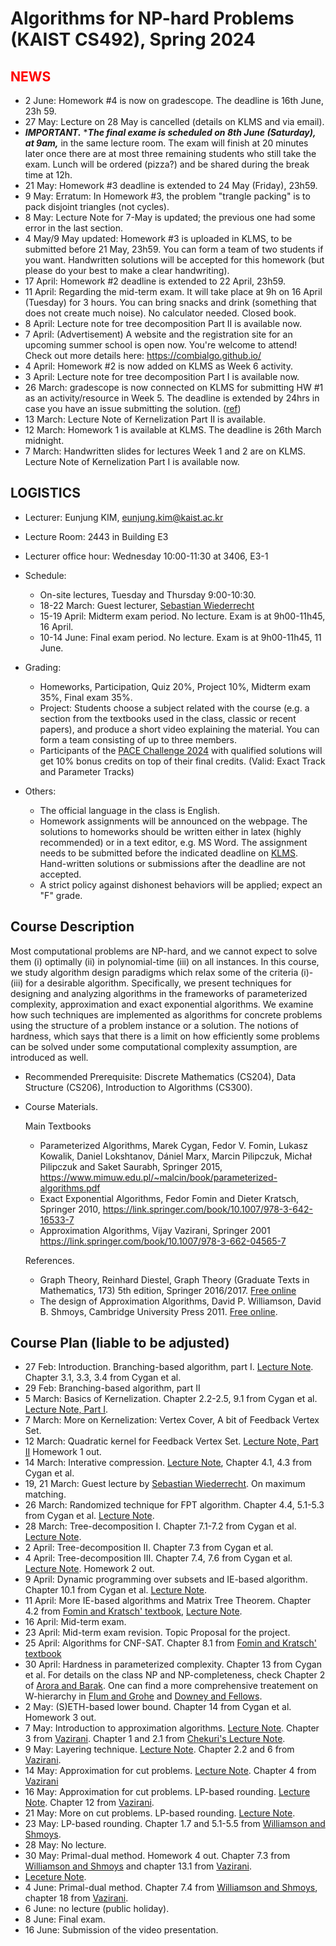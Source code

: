 Algorithms for NP-hard Problems (KAIST CS492), Spring 2024
====================


<span style="color:red">NEWS</span>
---------------------
- 2 June: Homework #4 is now on gradescope. The deadline is 16th June, 23h 59. 
- 27 May: Lecture on 28 May is cancelled (details on KLMS and via email). 
- *****IMPORTANT.***** ********The final exame is scheduled on 8th June (Saturday), at 9am,******* in the same lecture room. The exam will finish at 20 minutes later once there are at most three remaining students who still take the exam. Lunch will be ordered (pizza?) and be shared during the break time at 12h. 
- 21 May: Homework #3 deadline is extended to 24 May (Friday), 23h59.
- 9 May: Erratum: In Homework #3, the problem "trangle packing" is to pack disjoint triangles (not cycles).
- 8 May: Lecture Note for 7-May is updated; the previous one had some error in the last section.
- 4 May/9 May updated: Homework #3 is uploaded in KLMS, to be submitted before 21 May, 23h59. You can form a team of two students if you want. Handwritten solutions will be accepted for this homework (but please do your best to make a clear handwriting). 
- 17 April: Homework #2 deadline is extended to 22 April, 23h59.
- 11 April: Regarding the mid-term exam. It will take place at 9h on 16 April (Tuesday) for 3 hours. You can bring snacks and drink (something that does not create much noise). No calculator needed. Closed book.
- 8 April: Lecture note for tree decomposition Part II is available now.
- 7 April: (Advertisement) A website and the registration site for an upcoming summer school is open now. You're welcome to attend! Check out more details here: https://combialgo.github.io/
- 4 April: Homework #2 is now added on KLMS as Week 6 activity. 
- 3 April: Lecture note for tree decomposition Part I is available now.
- 26 March: gradescope is now connected on KLMS for submitting HW #1 as an activity/resource in Week 5. The deadline is extended by 24hrs in case you have an issue submitting the solution. ([ref](https://www.gradescope.com/get_started#create-homework))
- 13 March: Lecture Note of Kernelization Part II is available.
- 12 March: Homework 1 is available at KLMS. The deadline is 26th March midnight.
- 7 March: Handwritten slides for lectures Week 1 and 2 are on KLMS. Lecture Note of Kernelization Part I is available now.

LOGISTICS
---------------------
- Lecturer: Eunjung KIM, eunjung.kim@kaist.ac.kr
- Lecture Room: 2443 in Building E3
- Lecturer office hour: Wednesday 10:00-11:30 at 3406, E3-1
  

  
- Schedule: 
  - On-site lectures, Tuesday and Thursday 9:00-10:30.
  - 18-22 March: Guest lecturer, [Sebastian Wiederrecht](https://www.wiederrecht.com/)
  - 15-19 April: Midterm exam period. No lecture. Exam is at 9h00-11h45, 16 April.
  - 10-14 June: Final exam period. No lecture. Exam is at 9h00-11h45, 11 June.
     
- Grading: 
  - Homeworks, Participation, Quiz 20%, Project 10%, Midterm exam 35%, Final exam 35%.
  - Project: Students choose a subject related with the course (e.g. a section from the textbooks used in the class, classic or recent papers), and produce a short video explaining the material. You can form a team consisting of up to three members.
  - Participants of the [PACE Challenge 2024](https://pacechallenge.org/2024/) with qualified solutions will get 10% bonus credits on top of their final credits. (Valid: Exact Track and Parameter Tracks)
  
 
- Others:
  - The official language in the class is English. 
  - Homework assignments will be announced on the webpage. The solutions to homeworks should be written either in latex (highly recommended) or in a text editor, e.g. MS Word. The assignment needs to be submitted before the indicated deadline on [KLMS](https://klms.kaist.ac.kr/course/view.php?id=156156). 
Hand-written solutions or submissions after the deadline are not accepted.
  - A strict policy against dishonest behaviors will be applied; expect an "F" grade. 


Course Description
-------------------
Most computational problems are NP-hard, and we cannot expect to solve them (i) optimally (ii) in polynomial-time (iii) on all instances. In this course, we study algorithm design paradigms which relax some of the criteria (i)-(iii) for a desirable algorithm. Specifically, we present techniques for designing and analyzing algorithms in the frameworks of parameterized complexity, approximation and exact exponential algorithms. We examine how such techniques are implemented as algorithms for concrete problems using the structure of a problem instance or a solution. The notions of hardness, which says that there is a limit on how efficiently some problems can be solved under some computational complexity assumption, are introduced as well.

- Recommended Prerequisite: 
Discrete Mathematics (CS204), Data Structure (CS206), Introduction to Algorithms (CS300).

- Course Materials.

  Main Textbooks
  - Parameterized Algorithms, Marek Cygan, Fedor V. Fomin, Lukasz Kowalik, Daniel Lokshtanov, Dániel Marx, Marcin Pilipczuk, Michał Pilipczuk and Saket Saurabh, Springer 2015, https://www.mimuw.edu.pl/~malcin/book/parameterized-algorithms.pdf
  - Exact Exponential Algorithms, Fedor Fomin and Dieter Kratsch, Springer 2010, https://link.springer.com/book/10.1007/978-3-642-16533-7
  - Approximation Algorithms, Vijay Vazirani, Springer 2001 https://link.springer.com/book/10.1007/978-3-662-04565-7

  References.
  - Graph Theory, Reinhard Diestel, Graph Theory (Graduate Texts in Mathematics, 173) 5th edition, Springer 2016/2017. [Free online](https://diestel-graph-theory.com/)
  - The design of Approximation Algorithms, David P. Williamson, David B. Shmoys, Cambridge University Press 2011. [Free online](https://www.designofapproxalgs.com/).

 
Course Plan (liable to be adjusted)
------------
- 27 Feb: Introduction. Branching-based algorithm, part I. 
  [Lecture Note](https://github.com/ssimplexity/CS492_spring2024/blob/main/%5BWeek01%5Dbranching_algorithm.pdf). Chapter 3.1, 3.3, 3.4 from Cygan et al.
- 29 Feb: Branching-based algorithm, part II
- 5 March: Basics of Kernelization.
  Chapter 2.2-2.5, 9.1 from Cygan et al.
  [Lecture Note, Part I](https://github.com/ssimplexity/CS492_spring2024/blob/main/%5BWeek02%5Dkernelization_part_I.pdf).
- 7 March: More on Kernelization: Vertex Cover, A bit of Feedback Vertex Set.
- 12 March: Quadratic kernel for Feedback Vertex Set. [Lecture Note, Part II](https://github.com/ssimplexity/CS492_spring2024/blob/main/%5BWeek02%5Dkernelization_part_II.pdf) Homework 1 out.
- 14 March: Interative compression. [Lecture Note](https://github.com/ssimplexity/CS492_spring2024/blob/main/%5BWeek03%5Diterative_compression.pdf), Chapter 4.1, 4.3 from Cygan et al. 
- 19, 21 March: Guest lecture by [Sebastian Wiederrecht](https://www.wiederrecht.com/). On maximum matching.
- 26 March: Randomized technique for FPT algorithm. Chapter 4.4, 5.1-5.3 from Cygan et al. [Lecture Note](https://github.com/ssimplexity/CS492_spring2024/blob/main/%5BWeek05%5Drandomized.pdf).
- 28 March: Tree-decomposition I. Chapter 7.1-7.2 from Cygan et al. [Lecture Note](https://github.com/ssimplexity/CS492_spring2024/blob/main/%5BWeek05%5Dtree-decomposition-I.pdf).
- 2 April: Tree-decomposition II. Chapter 7.3 from Cygan et al.
- 4 April: Tree-decomposition III. Chapter 7.4, 7.6 from Cygan et al. [Lecture Note](https://github.com/ssimplexity/CS492_spring2024/blob/main/%5BWeek06%5Dtree-decomposition-II.pdf). Homework 2 out. 
- 9 April: Dynamic programming over subsets and IE-based algorithm. Chapter 10.1 from Cygan et al. [Lecture Note](https://github.com/ssimplexity/CS492_spring2024/blob/main/%5BWeek07%5DDP%2BIE.pdf).
- 11 April: More IE-based algorithms and Matrix Tree Theorem. Chapter 4.2 from [Fomin and Kratsch' textbook](https://link.springer.com/book/10.1007/978-3-642-16533-7), [Lecture Note](https://github.com/ssimplexity/CS492_spring2024/blob/main/%5BWeek07%5Dalgebraic_approach.pdf).
- 16 April: Mid-term exam.
- 23 April: Mid-term exam revision. Topic Proposal for the project.
- 25 April: Algorithms for CNF-SAT. Chapter 8.1 from [Fomin and Kratsch' textbook](https://link.springer.com/book/10.1007/978-3-642-16533-7)
- 30 April: Hardness in parameterized complexity. Chapter 13 from Cygan et al. For details on the class NP and NP-completeness, check Chapter 2 of [Arora and Barak](https://theory.cs.princeton.edu/complexity/book.pdf). One can find a more comprehensive treatement on W-hierarchy in [Flum and Grohe](https://link.springer.com/book/10.1007/3-540-29953-X) and [Downey and Fellows](https://link.springer.com/book/10.1007/978-1-4612-0515-9).
- 2 May: (S)ETH-based lower bound. Chapter 14 from Cygan et al. Homework 3 out.
- 7 May: Introduction to approximation algorithms. [Lecture Note](https://github.com/ssimplexity/CS492_spring2024/blob/main/%5BWeek11%5Dapprox_intro.pdf). Chapter 3 from [Vazirani](https://link.springer.com/book/10.1007/978-3-662-04565-7). Chapter 1 and 2.1 from [Chekuri's Lecture Note](https://courses.engr.illinois.edu/cs583/fa2021/approx-algorithms-lecture-notes.pdf).
- 9 May: Layering technique. [Lecture Note](https://github.com/ssimplexity/CS492_spring2024/blob/main/%5BWeek11%5Dapprox_layering.pdf). Chapter 2.2 and 6 from [Vazirani](https://link.springer.com/book/10.1007/978-3-662-04565-7). 
- 14 May: Approximation for cut problems. [Lecture Note](https://github.com/ssimplexity/CS492_spring2024/blob/main/%5BWeek12%5Dcut_flow_lp_I.pdf). Chapter 4 from [Vazirani](https://link.springer.com/book/10.1007/978-3-662-04565-7)
- 16 May: Approximation for cut problems. LP-based rounding. [Lecture Note](https://github.com/ssimplexity/CS492_spring2024/blob/main/%5BWeek12%5Dcut_flow_lp_II.pdf). Chapter 12 from [Vazirani](https://link.springer.com/book/10.1007/978-3-662-04565-7).
- 21 May: More on cut problems. LP-based rounding. [Lecture Note](https://github.com/ssimplexity/CS492_spring2024/blob/main/%5BWeek13%5Dhalf-integrality_LP_rounding.pdf).
- 23 May: LP-based rounding. Chapter 1.7 and 5.1-5.5 from [Williamson and Shmoys](https://www.designofapproxalgs.com/).
- 28 May: No lecture.
- 30 May: Primal-dual method. Homework 4 out. Chapter 7.3 from [Williamson and Shmoys](https://www.designofapproxalgs.com/) and chapter 13.1 from [Vazirani](https://link.springer.com/book/10.1007/978-3-662-04565-7).
- [Leceture Note](https://github.com/ssimplexity/CS492_spring2024/blob/main/%5BWeek14%5Dprimal_dual_I.pdf).
- 4 June: Primal-dual method. Chapter 7.4 from [Williamson and Shmoys](https://www.designofapproxalgs.com/), chapter 18 from [Vazirani](https://link.springer.com/book/10.1007/978-3-662-04565-7).
- 6 June: no lecture (public holiday).
- 8 June: Final exam. 
- 16 June: Submission of the video presentation.



